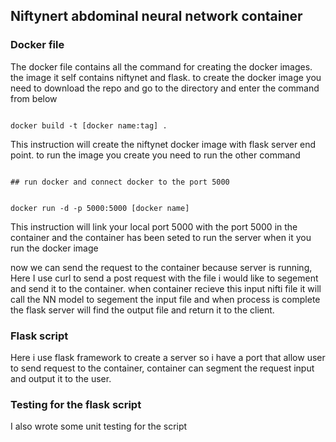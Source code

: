 ## Niftynert abdominal neural network container



### Docker file
The docker file contains all the command for creating the docker images. the image it self contains niftynet and flask. to create the docker image you need to download the repo and go to the directory and enter the command from below

<code>
docker build -t [docker name:tag] .
</code>

This instruction will create the niftynet docker image with flask server end point. to run the image you create you need to run the other command

<code>
## run docker and connect docker to the port 5000 

docker run -d -p 5000:5000 [docker name] 
</code>

This instruction will link your local port 5000 with the port 5000 in the container and the container has been seted to run the server when it you run the docker image

now we can send the request to the container because server is running, Here I use curl to send a post request with the file i would like to segement and send it to the container. when container recieve this input nifti file it will call the NN model to segement the input file and when process is complete the flask server will find the output file and return it to the client.

### Flask script
Here i use flask framework to create a server so i have a port that allow user to send request to the container, container can segment the request input and output it to the user.
### Testing for the flask script
I also wrote some unit testing for the script